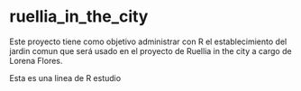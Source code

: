 # ruellia_in_the_city

Este proyecto tiene como objetivo administrar con R el establecimiento del jardin comun que será usado en el proyecto de Ruellia in the city a cargo de Lorena Flores. 

Esta es una linea de R estudio